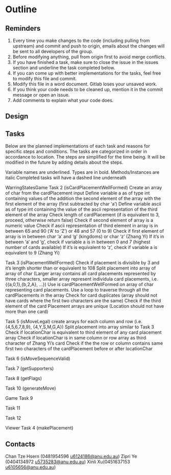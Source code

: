 # Outline 

## Reminders
1. Every time you make changes to the code (including pulling from upstream) and commit and push to origin, emails about the changes will be sent to all developers of the group.
2. Before modifying anything, pull from origin first to avoid merge conflicts.
3. If you have finished a task, make sure to close the issue in the issues section and underline the task completed below.
4. If you can come up with better implementations for the tasks, feel free to modify this file and commit.
5. Modify this file in a word document. Gitlab loses your unsaved work.
6. If you think your code needs to be cleaned up, mention it in the commit message or open an issue.
7. Add comments to explain what your code does.

## Design

## Tasks
Below are the planned implementations of each task and reasons for specific steps and conditions. The tasks are categorized in order in accordance to location. The steps are simplified for the time being. It will be modified in the future by adding details about the steps. 

Variable names are underlined. 
Types are in bold.
Methods/Instances are italic
Completed tasks will have a dashed line underneath

WarringStatesGame
Task 2 (isCardPlacementWellFormed)
Create an array of char from the cardPlacement input
Define variable a as of type int containing values of the addition the second element of the array with the first element of the array (first subtracted by char ‘a’)
Define variable ascii  as of type int containing the value of the ascii representation of the third element of the array
Check length of cardPlacement (if is equivalent to 3, proceed, otherwise return false)
Check if second element of array is a numeric value 
Check if ascii representation of third element in array is in between 65 and 90 (‘A’ to ‘Z’) or 48 and 57 (0 to 9)
Check if first element of array is in between char ‘a’ and ‘g’ (kingdoms) or char ‘z’ (Zhang Yi)
If it’s in between ‘a’ and ‘g’, check if variable a is in between 0 and 7 (highest number of cards available)
If it’s is equivalent to ‘z’, check if variable a is equivalent to 9 (Zhang Yi)

Task 3 (isPlacementWellFormed)
Check if placement is divisible by 3 and it’s length shorter than or equivalent to 108
Split placement into array of array of char (Larger array contains all card placements represented by three characters, smaller array represent individula card placements, i.e. {{a,0,1},{b,2,A}, ...})
Use is cardPlacementWellFormed on array of char representing card placements. Use a loop to traverse through all the cardPlacements in the array
Check for card duplicates (array should not have cards where the first two characters are the same)
Check if the third element of the card Placement arrays are unique (Location should not have more than one card)

Task 5 (isMoveLegal)
create arrays for each column and row (i.e.{4,5,6,7,8,9}, {4,Y,S,M,G,A})
Split placement into array similar to Task 3
Check if locationChar is equivalent to third element of any card placement array
Check if locationChar is in same column or row array as third character of Zhang Yi’s card
Check if the the row or column contains same first two characters of the cardPlacement before or after locationChar

Task 6 (isMoveSequenceValid)

Task 7 (getSupporters)

Task 8 (getFlags)

Task 10 (generateMove)

Game
Task 9

Task 11

Task 12

Viewer
Task 4 (makePlacement)		


## Contacts
Chan Tze Hsern (0481954596 u6124186@anu.edu.au)
Zipri Ye (0404134972 u5735283@anu.edu.au)
Xinli Xu(0451637153 u6105656@anu.edu.au)